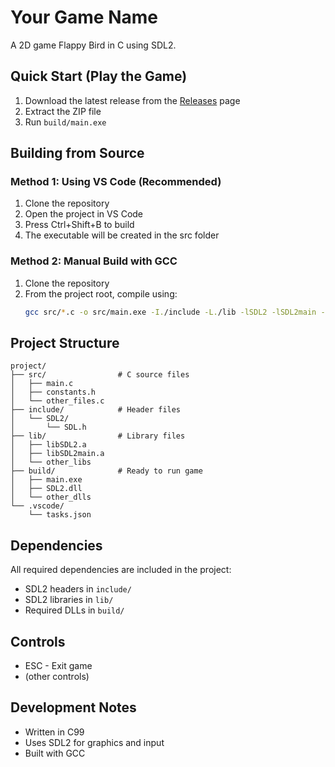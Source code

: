 # Your Game Name

A 2D game Flappy Bird in C using SDL2.

## Quick Start (Play the Game)

1. Download the latest release from the [Releases](https://github.com/berzz26/SDL_C/releases/V-1.0) page
2. Extract the ZIP file
3. Run `build/main.exe`

## Building from Source

### Method 1: Using VS Code (Recommended)
1. Clone the repository
2. Open the project in VS Code
3. Press Ctrl+Shift+B to build
4. The executable will be created in the src folder

### Method 2: Manual Build with GCC
1. Clone the repository
2. From the project root, compile using:
   ```bash
   gcc src/*.c -o src/main.exe -I./include -L./lib -lSDL2 -lSDL2main -mwindows
   ```

## Project Structure
```
project/
├── src/                # C source files
│   ├── main.c
│   ├── constants.h
│   └── other_files.c
├── include/            # Header files
│   └── SDL2/
│       └── SDL.h
├── lib/                # Library files
│   ├── libSDL2.a
│   ├── libSDL2main.a
│   └── other_libs
├── build/              # Ready to run game
│   ├── main.exe
│   ├── SDL2.dll
│   └── other_dlls
└── .vscode/
    └── tasks.json
```

## Dependencies
All required dependencies are included in the project:
- SDL2 headers in `include/`
- SDL2 libraries in `lib/`
- Required DLLs in `build/`

## Controls
- ESC - Exit game
- (other controls)

## Development Notes
- Written in C99
- Uses SDL2 for graphics and input
- Built with GCC

